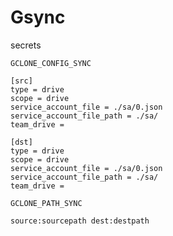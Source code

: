# Gsync

secrets

`GCLONE_CONFIG_SYNC`
```
[src]
type = drive
scope = drive
service_account_file = ./sa/0.json
service_account_file_path = ./sa/
team_drive = 

[dst]
type = drive
scope = drive
service_account_file = ./sa/0.json
service_account_file_path = ./sa/
team_drive = 

```


`GCLONE_PATH_SYNC`
```
source:sourcepath dest:destpath
```

